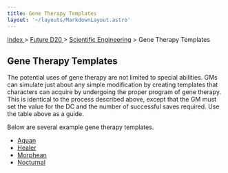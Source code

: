 ```yaml
---
title: Gene Therapy Templates
layout: '~/layouts/MarkdownLayout.astro'
---
```


[ Index ](/) > [ Future D20 ](/future.d20.srd) > [ Scientific Engineering](/future.d20.srd/scientific.engineering) > Gene Therapy Templates

##  Gene Therapy Templates

The potential uses of gene therapy are not limited to special abilities. GMs
can simulate just about any simple modification by creating templates that
characters can acquire by undergoing the proper program of gene therapy. This
is identical to the process described above, except that the GM must set the
value for the DC and the number of successful saves required. Use the table
above as a guide.

Below are several example gene therapy templates.

  * [ Aquan ](/future.d20.srd/scientific.engineering/gene.therapy.templates/aquan)
  * [ Healer ](/future.d20.srd/scientific.engineering/gene.therapy.templates/healer)
  * [ Morphean ](/future.d20.srd/scientific.engineering/gene.therapy.templates/morphean)
  * [ Nocturnal ](/future.d20.srd/scientific.engineering/gene.therapy.templates/nocturnal)

